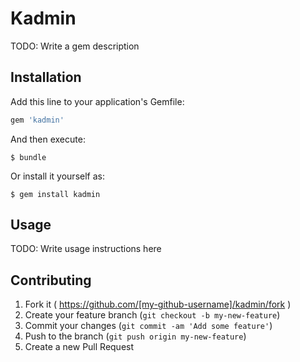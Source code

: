 # Kadmin

TODO: Write a gem description

## Installation

Add this line to your application's Gemfile:

```ruby
gem 'kadmin'
```

And then execute:

    $ bundle

Or install it yourself as:

    $ gem install kadmin

## Usage

TODO: Write usage instructions here

## Contributing

1. Fork it ( https://github.com/[my-github-username]/kadmin/fork )
2. Create your feature branch (`git checkout -b my-new-feature`)
3. Commit your changes (`git commit -am 'Add some feature'`)
4. Push to the branch (`git push origin my-new-feature`)
5. Create a new Pull Request
